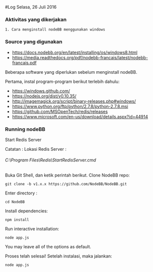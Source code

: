 #Log Selasa, 26 Juli 2016

### Aktivitas yang dikerjakan
	1. Cara menginstall nodeBB menggunakan windows

    
### Source yang digunakan
* https://docs.nodebb.org/en/latest/installing/os/windows8.html
* https://media.readthedocs.org/pdf/nodebb-francais/latest/nodebb-francais.pdf

Beberapa software yang diperlukan sebelum menginstall nodeBB.

Pertama, instal program-program berikut terlebih dahulu:
* https://windows.github.com/
* https://nodejs.org/dist/v0.10.35/
* http://imagemagick.org/script/binary-releases.php#windows/
* https://www.python.org/ftp/python/2.7.8/python-2.7.8.msi
* https://github.com/MSOpenTech/redis/releases
* https://www.microsoft.com/en-us/download/details.aspx?id=44914



### Running nodeBB
Start Redis Server

Catatan : Lokasi Redis Server :
###### C:\Program Files\Redis\StartRedisServer.cmd


Buka Git Shell, dan ketik perintah berikut. Clone NodeBB repo:

	git clone -b v1.x.x https://github.com/NodeBB/NodeBB.git

Enter directory :

	cd NodeBB
Install dependencies:

	npm install
Run interactive installation:

	node app.js
You may leave all of the options as default.

Proses telah selesai! Setelah instalasi, maka jalankan:

	node app.js
